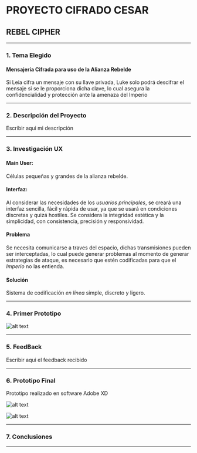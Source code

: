 # PROYECTO CIFRADO CESAR

## **REBEL CIPHER**

___

### 1. Tema Elegido
#### Mensajería Cifrada para uso de la Alianza Rebelde


Si Leia cifra un mensaje con su llave privada, Luke solo podrá descifrar el mensaje si se le proporciona dicha clave,  lo cual asegura la confidencialidad y protección ante la amenaza del Imperio

___
### 2. Descripción del Proyecto

Escribir aqui mi descripción
___
### 3. Investigación UX
#### Main User:
Células pequeñas y grandes de la alianza rebelde.
#### Interfaz:
Al considerar las necesidades de los _usuarios principales_, se creará una interfaz sencilla, fácil y rápida de usar, ya que se usará en condiciones discretas y quizá hostiles. Se considera la integridad estética y la simplicidad, con consistencia, precisión y responsividad.
#### Problema
Se necesita comunicarse a traves del espacio, dichas transmisiones pueden ser interceptadas, lo cual puede generar problemas al momento de generar estrategias de ataque, es necesario que estén codificadas para que el _Imperio_ no las entienda.
#### Solución
Sistema de codificación _en línea_ simple, discreto y ligero.
___
### 4. Primer Prototipo

![alt text](https://lh3.googleusercontent.com/20pt6EioE609APW-l0_2zibIdh4hRZo0Cc3QjUj7jdep-X9lePPRTMdPqBg5eBJ5KSywsydUndvvRvKQiltgBs3VdPxSD8Ua4pTnmjJJpyE6EeYdOdOmA9IfyeJjk0NJ12v-UrsZyAA0qCvOLM08Ts-fGNI_VE-p0VBpH1H_sw3p5npu2hl1w8vDbyHzO9BHGI7Cq9XtfIcTI_Ch-gfTvNsJMFGy7cIEtvibggJ1_0WyJ8kdM3hYzkfhVyrz-E8QSIvb2JFEUu3qHUphMW8jxr2Cmro25SofCVQBZk9aT859LN-nMl7UlrGoxhoYK4sqZO9bJMhFcsT9zb2j8x6aubwsxQd4z383-XJPF9VMXkp_eiJyyDVdokouACcLPA4TsRNFKvzD27oFzgEQfAXPKTDRmOCT2CxNZASGRyQ2rwOkxwB_JzIKBfzLqmGQmF5H_8sjLD2hGjLOTVWCkD1I04fa7DsH6LKYrAsjcoaCU6F_XS9A4U7OThjKoH6jsS3pUeO9fFEAqAAyVNTy8gnez5anpcQPQgcjP0LaohZKtxlxe6wimIPoGojxh8rBD4FYwGulu2Iyg1TWjxx8RmStHyR7B8Yl0OiwSiusYVjIdh367EFKOwf23Oog5yxpExfSaIWdHiMfqXPpHD235JggcgsXJtYBgPWN_7Tfqkk8CLMWvy39YXgDAudi=w948-h757-no "primerproto")
___
### 5. FeedBack

Escribir aqui el feedback recibido
___
### 6. Prototipo Final
Prototipo realizado en software Adobe XD

![alt text](https://lh3.googleusercontent.com/f_uAw46aCnknBsyJztYEzGzAtq310LbC2OzXipFJvyY9JZITxwgT5FvQ-miWpdSdqFBciT8tzXk4yoMzpdHwMPiMjlaLIxnQti7uBP1y523aYk5piH-NJZaPEa8zba0sfqogiiJD5c5N2JoQqNL9EbnWgYbYAeG129RWttA12Dbt_dCkn_Lov1N1_6F9_QeA7qj8vQclALSRoudTLTsMTSqO5R5RoMNOpfHk6KM_sX21cmVmYtmrQpoA3OCJTV70OtaVb1Ju4uuB3mfqhnISX-ehQaFWntkH5H59R9o5tylSnH6ytjr3YfJlsGn2njYlMUe1Vl1pfZMZE4sTpHE_g77CEJyMOWZXiBl2tWc_3JaRW3dvokH95TUkuN1SK0qXYnHI1jnuQKlEs2N-7FMCltv9RidD3MUeXYCq6UppEt8VWocsbsvvAPeI4b17bKOzXkO0CBU16fpFZwG6lWEN_tXdML4f7DrXM3KShB2XK9vX3Mu7CbrgbSlCJOsdcWWMVCL0ypXBnwb2_a9MYzH3fAdBhh76J64cfhdN5-PE23wo3AbepMOjtLKBzp8T8fFGvhIRyCGcRilvQy3Irwv_j5zXwVBm4sHVbME9yypk7hjc_lScvEFWJcJQ_V-ifH8Dsox6tWX0oSkxL_Qsj0V8gg22FWtq8wnd4L_CuOpISGmclcwQzapPUfg8=w899-h757-no "protocipher")

![alt text](https://lh3.googleusercontent.com/pYPBoUiDMyookT0O4_56bZnP4B9W8mm_RKQTDrgJTtV-_5mKU8qotRTq0XMtBjf3C6zLd97cHj8HvOHdXwhSupC7MrMIs8KMnvcNelJMjo3dY3cz3RNZDEacMHGo8560FphldgI9nfY94u_DE5NYr-EuInCDXMZVrQccXDaBjTMe1H0SLi69y7vIPOj7vWOcPyQ5fO8ZxJPgoi2tDcBRWS-Y_FC_2EPqNjBxtrD08iqJ0fkdR5BRI0jA-hpDfb5B-HYznfJuWuxRYJl5StKRb_fmEa5-UMq0fCdsut11DvhLoDWwlMLpjIoMql3jjNo388pP9PXcBZsvKfqmRCNMHz4EPs3tVBDVv0t7wYvMaMkbAkNbU2uXFovHoZZQItdd5O9K2tLgldzLBNWzfLPTIyr8ZYWpX-j20a-_WLpH02qgLUajcphgQZyfYt5b__KmPZNusPt0uKQgyOHw34RFkdJ60furhfAxzwUKCF3whrR4fM4HnH0n6L1E0_KKObG99q9zIVTEDFejOFjcan5JnYP9xxo0F5j7SAbJZ7NY1jIeYfaZbuVpkwxWv365GXMeQii77UenIpDoOrPkEIj3OhRMAr2XdMAiC5qmIGdc3NtHrgVVmPWAbWd0h2l_hNQADGfrhAcY3WFCE7_SmSTKYyaC40P-UcHsitlxL3uIopS6sCO7NZhAWTd1=w884-h757-no "protdecipher")
___
### 7. Conclusiones

___